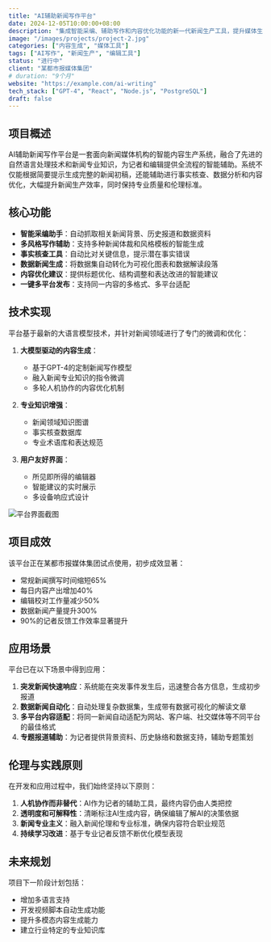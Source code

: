 ```yaml
---
title: "AI辅助新闻写作平台"
date: 2024-12-05T10:00:00+08:00
description: "集成智能采编、辅助写作和内容优化功能的新一代新闻生产工具，提升媒体生产效率和内容质量。"
image: "/images/projects/project-2.jpg"
categories: ["内容生成", "媒体工具"]
tags: ["AI写作", "新闻生产", "编辑工具"]
status: "进行中"
client: "某都市报媒体集团"
# duration: "9个月"
website: "https://example.com/ai-writing"
tech_stack: ["GPT-4", "React", "Node.js", "PostgreSQL"]
draft: false
---
```


## 项目概述

AI辅助新闻写作平台是一套面向新闻媒体机构的智能内容生产系统，融合了先进的自然语言处理技术和新闻专业知识，为记者和编辑提供全流程的智能辅助。系统不仅能根据简要提示生成完整的新闻初稿，还能辅助进行事实核查、数据分析和内容优化，大幅提升新闻生产效率，同时保持专业质量和伦理标准。

## 核心功能

- **智能采编助手**：自动抓取相关新闻背景、历史报道和数据资料
- **多风格写作辅助**：支持多种新闻体裁和风格模板的智能生成
- **事实核查工具**：自动比对关键信息，提示潜在事实错误
- **数据新闻生成**：将数据集自动转化为可视化图表和数据解读段落
- **内容优化建议**：提供标题优化、结构调整和表达改进的智能建议
- **一键多平台发布**：支持同一内容的多格式、多平台适配

## 技术实现

平台基于最新的大语言模型技术，并针对新闻领域进行了专门的微调和优化：

1. **大模型驱动的内容生成**：
   - 基于GPT-4的定制新闻写作模型
   - 融入新闻专业知识的指令微调
   - 多轮人机协作的内容优化机制

2. **专业知识增强**：
   - 新闻领域知识图谱
   - 事实核查数据库
   - 专业术语库和表达规范

3. **用户友好界面**：
   - 所见即所得的编辑器
   - 智能建议的实时展示
   - 多设备响应式设计

![平台界面截图](/images/projects/project-2-interface.png)

## 项目成效

该平台正在某都市报媒体集团试点使用，初步成效显著：

- 常规新闻撰写时间缩短65%
- 每日内容产出增加40%
- 编辑校对工作量减少50%
- 数据新闻产量提升300%
- 90%的记者反馈工作效率显著提升

## 应用场景

平台已在以下场景中得到应用：

1. **突发新闻快速响应**：系统能在突发事件发生后，迅速整合各方信息，生成初步报道
2. **数据新闻自动化**：自动处理复杂数据集，生成带有数据可视化的解读文章
3. **多平台内容适配**：将同一新闻自动适配为网站、客户端、社交媒体等不同平台的最佳格式
4. **专题报道辅助**：为记者提供背景资料、历史脉络和数据支持，辅助专题策划

## 伦理与实践原则

在开发和应用过程中，我们始终坚持以下原则：

1. **人机协作而非替代**：AI作为记者的辅助工具，最终内容仍由人类把控
2. **透明度和可解释性**：清晰标注AI生成内容，确保编辑了解AI的决策依据
3. **新闻专业主义**：融入新闻伦理和专业标准，确保内容符合职业规范
4. **持续学习改进**：基于专业记者反馈不断优化模型表现

## 未来规划

项目下一阶段计划包括：

- 增加多语言支持
- 开发视频脚本自动生成功能
- 提升多模态内容生成能力
- 建立行业特定的专业知识库 